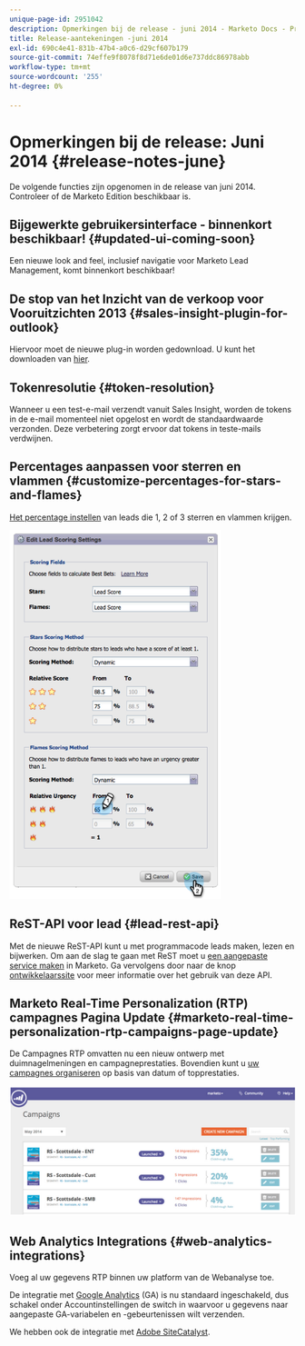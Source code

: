 ```yaml
---
unique-page-id: 2951042
description: Opmerkingen bij de release - juni 2014 - Marketo Docs - Productdocumentatie
title: Release-aantekeningen -juni 2014
exl-id: 690c4e41-831b-47b4-a0c6-d29cf607b179
source-git-commit: 74effe9f8078f8d71e6de01d6e737ddc86978abb
workflow-type: tm+mt
source-wordcount: '255'
ht-degree: 0%

---
```


# Opmerkingen bij de release: Juni 2014 {#release-notes-june}

De volgende functies zijn opgenomen in de release van juni 2014. Controleer of de Marketo Edition beschikbaar is.

## Bijgewerkte gebruikersinterface - binnenkort beschikbaar! {#updated-ui-coming-soon}

Een nieuwe look and feel, inclusief navigatie voor Marketo Lead Management, komt binnenkort beschikbaar!

## De stop van het Inzicht van de verkoop voor Vooruitzichten 2013 {#sales-insight-plugin-for-outlook}

Hiervoor moet de nieuwe plug-in worden gedownload. U kunt het downloaden van [hier](/help/marketo/product-docs/marketo-sales-insight/msi-outlook-plugin/install-the-marketo-email-add-in-for-outlook-with-a-registration-code.md).

## Tokenresolutie {#token-resolution}

Wanneer u een test-e-mail verzendt vanuit Sales Insight, worden de tokens in de e-mail momenteel niet opgelost en wordt de standaardwaarde verzonden. Deze verbetering zorgt ervoor dat tokens in teste-mails verdwijnen.

## Percentages aanpassen voor sterren en vlammen {#customize-percentages-for-stars-and-flames}

[Het percentage instellen](/help/marketo/product-docs/marketo-sales-insight/msi-for-salesforce/features/stars-and-flames/customize-stars-and-flames.md) van leads die 1, 2 of 3 sterren en vlammen krijgen.

![](assets/image2014-9-22-13-3a50-3a31.png)

## ReST-API voor lead {#lead-rest-api}

Met de nieuwe ReST-API kunt u met programmacode leads maken, lezen en bijwerken. Om aan de slag te gaan met ReST moet u [een aangepaste service maken](/help/marketo/product-docs/administration/additional-integrations/create-a-custom-service-for-use-with-rest-api.md) in Marketo. Ga vervolgens door naar de knop [ontwikkelaarssite](https://developers.marketo.com/documentation/rest/) voor meer informatie over het gebruik van deze API.

## Marketo Real-Time Personalization (RTP) campagnes Pagina Update {#marketo-real-time-personalization-rtp-campaigns-page-update}

De Campagnes RTP omvatten nu een nieuw ontwerp met duimnagelmeningen en campagneprestaties. Bovendien kunt u [uw campagnes organiseren](/help/marketo/product-docs/web-personalization/working-with-web-campaigns/sort-web-campaigns-by-latest-or-top-performing.md) op basis van datum of topprestaties.

![](assets/image2014-9-22-13-3a50-3a57.png)

## Web Analytics Integrations {#web-analytics-integrations}

Voeg al uw gegevens RTP binnen uw platform van de Webanalyse toe.

De integratie met [Google Analytics](/help/marketo/product-docs/web-personalization/reporting-for-web-personalization/web-analytics-integrations/integrate-rtp-with-google-analytics.md) (GA) is nu standaard ingeschakeld, dus schakel onder Accountinstellingen de switch in waarvoor u gegevens naar aangepaste GA-variabelen en -gebeurtenissen wilt verzenden.

We hebben ook de integratie met [Adobe SiteCatalyst](/help/marketo/product-docs/web-personalization/reporting-for-web-personalization/web-analytics-integrations/integrate-with-adobe-analytics.md).
